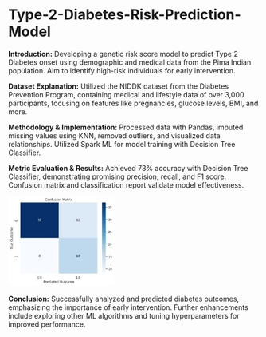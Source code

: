 # Type-2-Diabetes-Risk-Prediction-Model
 
**Introduction:**
Developing a genetic risk score model to predict Type 2 Diabetes onset using demographic and medical data from the Pima Indian population. Aim to identify high-risk individuals for early intervention.

**Dataset Explanation:**
Utilized the NIDDK dataset from the Diabetes Prevention Program, containing medical and lifestyle data of over 3,000 participants, focusing on features like pregnancies, glucose levels, BMI, and more.

**Methodology & Implementation:**
Processed data with Pandas, imputed missing values using KNN, removed outliers, and visualized data relationships. Utilized Spark ML for model training with Decision Tree Classifier.

**Metric Evaluation & Results:**
Achieved 73% accuracy with Decision Tree Classifier, demonstrating promising precision, recall, and F1 score. Confusion matrix and classification report validate model effectiveness.

![Confusion Matrix](confusionMatrix.jpg)

**Conclusion:**
Successfully analyzed and predicted diabetes outcomes, emphasizing the importance of early intervention. Further enhancements include exploring other ML algorithms and tuning hyperparameters for improved performance.
